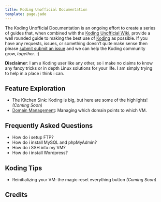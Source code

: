 ```yaml
---
title: Koding Unofficial Documentation
template: page.jade
---
```



The Koding Unofficial Documentation is an ongoing effort to create a series
of guides that, when combined with the
[Koding Unofficial Wiki](https://github.com/leeolayvar/koding-unofficial/wiki),
provide a well rounded guide to making the best use of
[Koding](https://koding.com) as possible.
If you have any requests, issues, or something doesn’t quite make sense
then please
[submit submit an issue](https://github.com/leeolayvar/koding-unofficial/issues/new)
and we can help the Koding community grow, *together*. :)

**Disclaimer**: I am a Koding user like any other, so i make no claims to know
any fancy tricks or in depth Linux solutions for your life. I am simply trying to
help in a place i think i can.



## Feature Exploration

- The Kitchen Sink: Koding is big, but here are some of the highlights! *(Coming Soon)*
- [Domain Management](/guides/domain-management/): Managing which domain points to which VM.



## Frequently Asked Questions

- How do i setup FTP?
- How do i install MySQL and phpMyAdmin?
- How do i SSH into my VM?
- How do i install Wordpress?



## Koding Tips

- Reinitializing your VM: the magic reset everything button *(Coming Soon)*


## Credits

